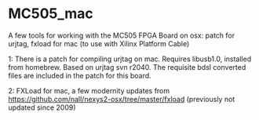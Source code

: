 MC505_mac
=========

A few tools for working with the MC505 FPGA Board on osx: patch for urjtag, fxload for mac (to use with Xilinx Platform Cable)

1: There is a patch for compiling urjtag on mac. Requires libusb1.0, installed from homebrew. Based on urjtag svn r2040.
	The requisite bdsl converted files are included in the patch for this board.

2: FXLoad for mac, a few modernity updates from https://github.com/nall/nexys2-osx/tree/master/fxload (previously not updated since 2009)